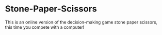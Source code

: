 # Stone-Paper-Scissors

This is an online version of the decision-making game stone paper scissors, this time you compete with a computer!
